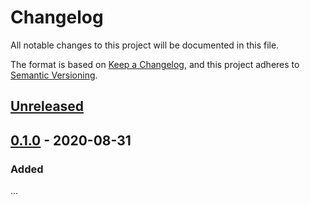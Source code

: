 # Changelog

All notable changes to this project will be documented in this file.

The format is based on [Keep a Changelog](https://keepachangelog.com/en/1.0.0/),
and this project adheres to [Semantic Versioning](https://semver.org/spec/v2.0.0.html).

## [Unreleased]

## [0.1.0] - 2020-08-31

### Added

...

[unreleased]: https://github.com/gridsuite/gridmerge-app/compare/v0.2.0...HEAD
[0.1.0]: https://github.com/gridsuite/gridmerge-app/releases/tag/v0.1.0